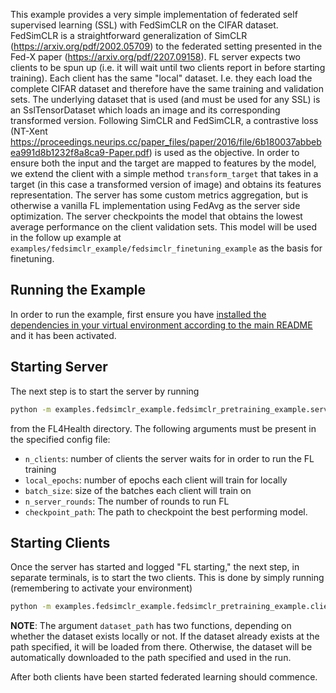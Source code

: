 
This example provides a very simple implementation of federated self supervised learning (SSL) with FedSimCLR on the CIFAR dataset.
FedSimCLR is a straightforward generalization of SimCLR (https://arxiv.org/pdf/2002.05709) to the federated setting presented in
the Fed-X paper (https://arxiv.org/pdf/2207.09158). FL server expects two clients to be spun up (i.e. it will wait until two
clients report in before starting training). Each client has the same "local" dataset. I.e. they each load the complete CIFAR dataset
and therefore have the same training and validation sets. The underlying dataset that is used (and must be used for any SSL) is an
SslTensorDataset which loads an image and its corresponding transformed version. Following SimCLR and FedSimCLR, a contrastive loss
(NT-Xent https://proceedings.neurips.cc/paper_files/paper/2016/file/6b180037abbebea991d8b1232f8a8ca9-Paper.pdf) is used as the objective.
In order to ensure both the input and the target are mapped to features by the model, we extend the client with a simple method
`transform_target` that takes in a target (in this case a transformed version of image) and obtains its features representation.
The server has some custom metrics aggregation, but is otherwise a vanilla FL implementation using FedAvg as the server side optimization.
The server checkpoints the model that obtains the lowest average performance on the client validation sets. This model will be used in the
follow up example at `examples/fedsimclr_example/fedsimclr_finetuning_example` as the basis for finetuning.

## Running the Example
In order to run the example, first ensure you have [installed the dependencies in your virtual environment according to the main README](/README.md#development-requirements) and it has been activated.

## Starting Server

The next step is to start the server by running
```bash
python -m examples.fedsimclr_example.fedsimclr_pretraining_example.server  --config_path /examples/fedsimclr_example/fedsimclr_pretraining_example/config.yaml
```
from the FL4Health directory. The following arguments must be present in the specified config file:
* `n_clients`: number of clients the server waits for in order to run the FL training
* `local_epochs`: number of epochs each client will train for locally
* `batch_size`: size of the batches each client will train on
* `n_server_rounds`: The number of rounds to run FL
* `checkpoint_path`: The path to checkpoint the best performing model.

## Starting Clients

Once the server has started and logged "FL starting," the next step, in separate terminals, is to start the two
clients. This is done by simply running (remembering to activate your environment)
```bash
python -m examples.fedsimclr_example.fedsimclr_pretraining_example.client  --dataset_path /path/to/data/
```
**NOTE**: The argument `dataset_path` has two functions, depending on whether the dataset exists locally or not. If
the dataset already exists at the path specified, it will be loaded from there. Otherwise, the dataset will be
automatically downloaded to the path specified and used in the run.

After both clients have been started federated learning should commence.
